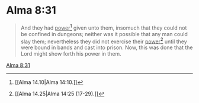 # Alma 8:31

> And they had <u>power</u>[^a] given unto them, insomuch that they could not be confined in dungeons; neither was it possible that any man could slay them; nevertheless they did not exercise their <u>power</u>[^b] until they were bound in bands and cast into prison. Now, this was done that the Lord might show forth his power in them.

[Alma 8:31](https://www.churchofjesuschrist.org/study/scriptures/bofm/alma/8?lang=eng&id=p31#p31)


[^a]: [[Alma 14.10|Alma 14:10.]]
[^b]: [[Alma 14.25|Alma 14:25 (17-29).]]
